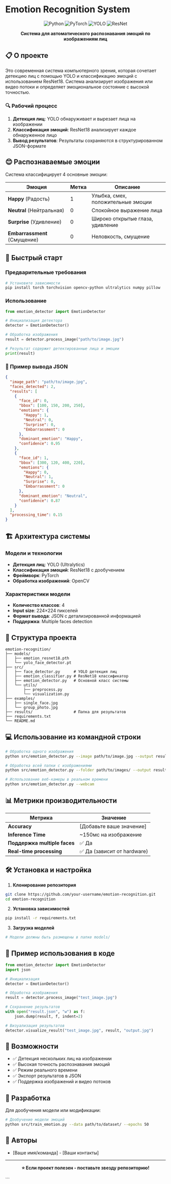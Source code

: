 # Emotion Recognition System

<div align="center">

![Python](https://img.shields.io/badge/Python-3.8%2B-blue)
![PyTorch](https://img.shields.io/badge/PyTorch-2.0%2B-red)
![YOLO](https://img.shields.io/badge/YOLO-Face%20Detection-green)
![ResNet](https://img.shields.io/badge/ResNet18-Backbone-orange)

**Система для автоматического распознавания эмоций по изображениям лиц**

</div>

## 📋 О проекте

Это современная система компьютерного зрения, которая сочетает детекцию лиц с помощью YOLO и классификацию эмоций с использованием ResNet18. Система анализирует изображения или видео потоки и определяет эмоциональное состояние с высокой точностью.

### 🔍 Рабочий процесс
1. **Детекция лиц**: YOLO обнаруживает и вырезает лица на изображении
2. **Классификация эмоций**: ResNet18 анализирует каждое обнаруженное лицо
3. **Вывод результатов**: Результаты сохраняются в структурированном JSON-формате

## 😊 Распознаваемые эмоции

Система классифицирует 4 основные эмоции:

| Эмоция | Метка | Описание |
|--------|-------|----------|
| **Happy** (Радость) | 1 | Улыбка, смех, положительные эмоции |
| **Neutral** (Нейтральная) | 0 | Спокойное выражение лица |
| **Surprise** (Удивление) | 0 | Широко открытые глаза, удивление |
| **Embarrassment** (Смущение) | 0 | Неловкость, смущение |

## 🚀 Быстрый старт

### Предварительные требования

```bash
# Установите зависимости
pip install torch torchvision opencv-python ultralytics numpy pillow
```

### Использование

```python
from emotion_detector import EmotionDetector

# Инициализация детектора
detector = EmotionDetector()

# Обработка изображения
result = detector.process_image("path/to/image.jpg")

# Результат содержит детектированные лица и эмоции
print(result)
```

### 📄 Пример вывода JSON

```json
{
  "image_path": "path/to/image.jpg",
  "faces_detected": 2,
  "results": [
    {
      "face_id": 0,
      "bbox": [100, 150, 200, 250],
      "emotions": {
        "Happy": 1,
        "Neutral": 0,
        "Surprise": 0,
        "Embarrassment": 0
      },
      "dominant_emotion": "Happy",
      "confidence": 0.95
    },
    {
      "face_id": 1,
      "bbox": [300, 120, 400, 220],
      "emotions": {
        "Happy": 0,
        "Neutral": 1,
        "Surprise": 0,
        "Embarrassment": 0
      },
      "dominant_emotion": "Neutral",
      "confidence": 0.87
    }
  ],
  "processing_time": 0.15
}
```

## 🏗️ Архитектура системы

### Модели и технологии

- **Детекция лиц**: YOLO (Ultralytics)
- **Классификация эмоций**: ResNet18 с дообучением
- **Фреймворк**: PyTorch
- **Обработка изображений**: OpenCV

### Характеристики модели

- **Количество классов**: 4
- **Input size**: 224×224 пикселей
- **Формат вывода**: JSON с детализированной информацией
- **Поддержка**: Multiple faces detection

## 📁 Структура проекта

```
emotion-recognition/
├── models/
│   ├── emotion_resnet18.pth
│   └── yolo_face_detector.pt
├── src/
│   ├── face_detector.py      # YOLO детекция лиц
│   ├── emotion_classifier.py # ResNet18 классификатор
│   ├── emotion_detector.py   # Основной класс системы
│   └── utils/
│       ├── preprocess.py
│       └── visualization.py
├── examples/
│   ├── single_face.jpg
│   └── group_photo.jpg
├── results/                  # Папка для результатов
├── requirements.txt
└── README.md
```

## 💻 Использование из командной строки

```bash
# Обработка одного изображения
python src/emotion_detector.py --image path/to/image.jpg --output results/

# Обработка всей папки с изображениями
python src/emotion_detector.py --folder path/to/images/ --output results/

# Использование веб-камеры в реальном времени
python src/emotion_detector.py --webcam
```

## 📊 Метрики производительности

| Метрика | Значение |
|---------|----------|
| **Accuracy** | [Добавьте ваше значение] |
| **Inference Time** | ~150мс на изображение |
| **Поддержка multiple faces** | ✅ Да |
| **Real-time processing** | ✅ Да (зависит от hardware) |

## 🛠️ Установка и настройка

1. **Клонирование репозитория**
```bash
git clone https://github.com/your-username/emotion-recognition.git
cd emotion-recognition
```

2. **Установка зависимостей**
```bash
pip install -r requirements.txt
```

3. **Загрузка моделей**
```bash
# Модели должны быть размещены в папке models/
```

## 👥 Пример использования в коде

```python
from emotion_detector import EmotionDetector
import json

# Инициализация
detector = EmotionDetector()

# Обработка изображения
result = detector.process_image("test_image.jpg")

# Сохранение результатов
with open("result.json", "w") as f:
    json.dump(result, f, indent=2)

# Визуализация результатов
detector.visualize_result("test_image.jpg", result, "output.jpg")
```

## 🎯 Возможности

- ✅ Детекция нескольких лиц на изображении
- ✅ Высокая точность распознавания эмоций
- ✅ Режим реального времени
- ✅ Экспорт результатов в JSON
- ✅ Поддержка изображений и видео потоков

## 🤝 Разработка

Для дообучения модели или модификации:

```bash
# Дообучение модели эмоций
python src/train_emotion.py --data path/to/dataset/ --epochs 50
```

## 👥 Авторы

- [Ваше имя/команда] - [Ваши контакты]


---

<div align="center">

**⭐ Если проект полезен - поставьте звезду репозиторию!**

</div>
```
